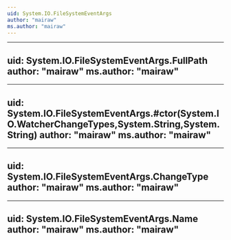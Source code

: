 ```yaml
---
uid: System.IO.FileSystemEventArgs
author: "mairaw"
ms.author: "mairaw"
---
```


---
uid: System.IO.FileSystemEventArgs.FullPath
author: "mairaw"
ms.author: "mairaw"
---

---
uid: System.IO.FileSystemEventArgs.#ctor(System.IO.WatcherChangeTypes,System.String,System.String)
author: "mairaw"
ms.author: "mairaw"
---

---
uid: System.IO.FileSystemEventArgs.ChangeType
author: "mairaw"
ms.author: "mairaw"
---

---
uid: System.IO.FileSystemEventArgs.Name
author: "mairaw"
ms.author: "mairaw"
---
